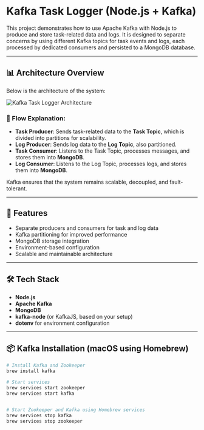 <!-- @format -->

# Kafka Task Logger (Node.js + Kafka)

This project demonstrates how to use Apache Kafka with Node.js to produce and store task-related data and logs. It is designed to separate concerns by using different Kafka topics for task events and logs, each processed by dedicated consumers and persisted to a MongoDB database.

---

## 📊 Architecture Overview

Below is the architecture of the system:

![Kafka Task Logger Architecture](./a6206c4c-7d06-4723-bc6b-0649c84fd885.png)

### 🔄 Flow Explanation:

- **Task Producer**: Sends task-related data to the **Task Topic**, which is divided into partitions for scalability.
- **Log Producer**: Sends log data to the **Log Topic**, also partitioned.
- **Task Consumer**: Listens to the Task Topic, processes messages, and stores them into **MongoDB**.
- **Log Consumer**: Listens to the Log Topic, processes logs, and stores them into **MongoDB**.

Kafka ensures that the system remains scalable, decoupled, and fault-tolerant.

---

## 🚀 Features

- Separate producers and consumers for task and log data
- Kafka partitioning for improved performance
- MongoDB storage integration
- Environment-based configuration
- Scalable and maintainable architecture

---

## 🛠️ Tech Stack

- **Node.js**
- **Apache Kafka**
- **MongoDB**
- **kafka-node** (or KafkaJS, based on your setup)
- **dotenv** for environment configuration

---

## 📦 Kafka Installation (macOS using Homebrew)

```bash
# Install Kafka and Zookeeper
brew install kafka

# Start services
brew services start zookeeper
brew services start kafka


# Start Zookeeper and Kafka using Homebrew services
brew services stop kafka
brew services stop zookeeper
```
